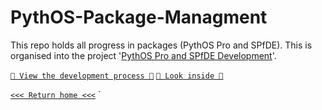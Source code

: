# PythOS-Package-Managment
This repo holds all progress in packages (PythOS Pro and SPfDE).  This is organised into the project '[PythOS Pro and SPfDE Development](https://github.com/orgs/Captain-Awesome-Jnr/projects/2)'.

[`📁 View the development process 📁`](https://github.com/orgs/Captain-Awesome-Jnr/projects/2)
[`👀 Look inside 👀`](https://github.com/Captain-Awesome-Jnr/PythOS-Package-Managment/issues?q=is%3Aissue) 

[`<<< Return home <<<`](https://github.com/orgs/Captain-Awesome-Jnr/) `
